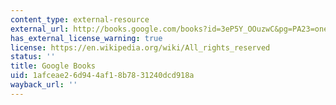 ```yaml
---
content_type: external-resource
external_url: http://books.google.com/books?id=3eP5Y_OOuzwC&pg=PA23=onepage
has_external_license_warning: true
license: https://en.wikipedia.org/wiki/All_rights_reserved
status: ''
title: Google Books
uid: 1afceae2-6d94-4af1-8b78-31240dcd918a
wayback_url: ''
---
```

